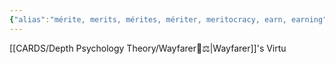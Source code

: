 ```yaml
---
{"alias":"mérite, merits, mérites, mériter, meritocracy, earn, earning","dg-publish":true,"permalink":"/cards/related-concepts-and-theories/merit/","dgPassFrontmatter":true,"noteIcon":"1","created":"2023-01-18T15:09:17.708+01:00","updated":"2023-04-27T18:31:14.060+02:00"}
---
```



[[CARDS/Depth Psychology Theory/Wayfarer🌠⚖️\|Wayfarer]]'s Virtu
